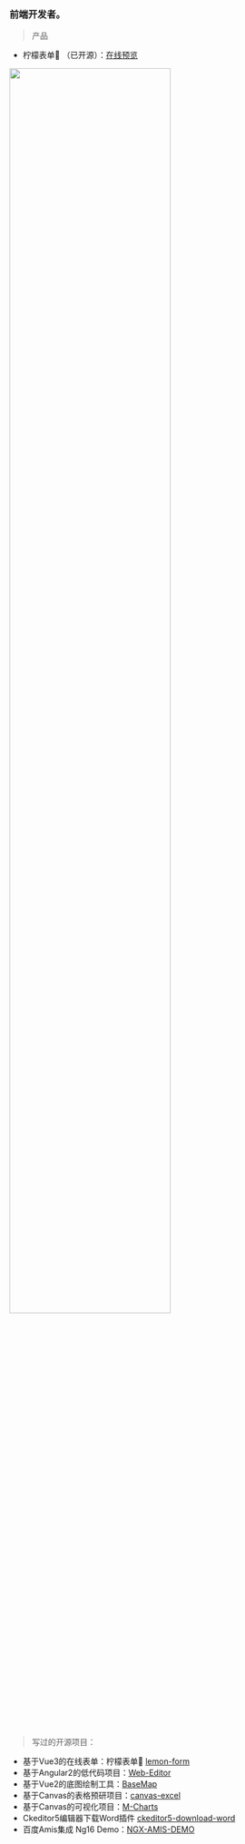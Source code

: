 ### 前端开发者。

> 产品
- 柠檬表单🍋 （已开源）：[在线预览](https://bojue.github.io/lemon-form/) 

<img src="https://github.com/user-attachments/assets/2902022d-8276-44a0-86a8-984c9f09748e" style="width: 75%;">

  

> 写过的开源项目：
- 基于Vue3的在线表单：柠檬表单🍋   [lemon-form](https://github.com/bojue/lemon-form)
- 基于Angular2的低代码项目：[Web-Editor](https://github.com/bojue/Web-Editor)
- 基于Vue2的底图绘制工具：[BaseMap](https://github.com/bojue/BaseMap) 
- 基于Canvas的表格预研项目：[canvas-excel](https://github.com/bojue/canvas-excel)
- 基于Canvas的可视化项目：[M-Charts](https://github.com/bojue/M-Charts)
- Ckeditor5编辑器下载Word插件 [ckeditor5-download-word](https://github.com/bojue/ckeditor5-download-word)
- 百度Amis集成 Ng16 Demo：[NGX-AMIS-DEMO](https://github.com/bojue/ngx-amis-demo)

<!--
**bojue/bojue** is a ✨ _special_ ✨ repository because its `README.md` (this file) appears on your GitHub profile.

Here are some ideas to get you started:

- 🔭 I’m currently working on ...
- 🌱 I’m currently learning ...
- 👯 I’m looking to collaborate on ...
- 🤔 I’m looking for help with ...
- 💬 Ask me about ...
- 📫 How to reach me: ...
- 😄 Pronouns: ...
- ⚡ Fun fact: ...
-->
